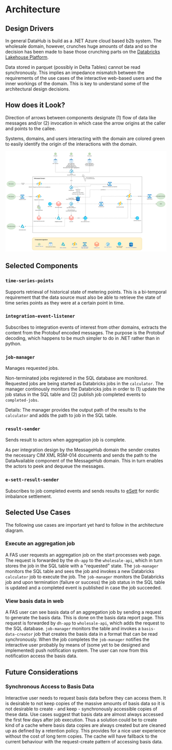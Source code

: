 # Architecture

## Design Drivers

In general DataHub is build as a .NET Azure cloud based b2b system.
The wholesale domain, however, crunches huge amounts of data and so the decision has been made to base those crunching parts on the [Databricks Lakehouse Platform](https://databricks.com/).

Data stored in parquet (possibly in Delta Tables) cannot be read synchronously.
This implies an impedance mismatch between the requirements of the use cases of the interactive web-based users and the inner workings of the domain.
This is key to understand some of the architectural design decisions.

## How does it Look?

Direction of arrows between components designate (1) flow of data like messages and/or (2) invocation in which case the arrow origins at the caller and points to the callee.

Systems, domains, and users interacting with the domain are colored green to easily identify the origin of the interactions with the domain.

![Architecture!](images/architecture.drawio.png)

## Selected Components

### `time-series-points`

Supports retrieval of historical state of metering points.
This is a bi-temporal requirement that the data source must also be able to retrieve
the state of time series points as they were at a certain point in time.

### `integration-event-listener`

Subscribes to integration events of interest from other domains, extracts the content from the Protobuf encoded messages.
The purpose is the Protobuf decoding, which happens to be much simpler to do in .NET rather than in python.

### `job-manager`

Manages requested jobs.

Non-terminated jobs registered in the SQL database are monitored.
Requested jobs are being started as Databricks jobs in the `calculator`.
The manager continously monitors the Databricks jobs in order to (1) update the job status in the SQL table and
(2) publish job completed events to `completed-jobs`.

Details: The manager provides the output path of the results to the `calculator` and adds the path to job in the SQL table.

### `result-sender`

Sends result to actors when aggregation job is complete.

As per integration design by the MessageHub domain the sender creates the necessary CIM XML RSM-014 documents
and sends the path to the DataAvailable component of the MessageHub domain.
This in turn enables the actors to peek and dequeue the messages.

### `e-sett-result-sender`

Subscribes to job completed events and sends results to [eSett](https://www.esett.com/) for nordic imbalance settlement.

## Selected Use Cases

The following use cases are important yet hard to follow in the architecture diagram.

### Execute an aggregation job

A FAS user requests an aggregation job on the start processes web page.
The request is forwarded by the `dh-app` to the `wholesale-api`,
which in turn stores the job in the SQL table with a "requested" state.
The `job-manager` monitors the SQL table and sees the job and invokes a new Databricks `calculator` job to execute the job.
The `job-manager` monitors the Databricks job and upon termination (failure or success) the job status
in the SQL table is updated and a completed event is published in case the job succeeded.

### View basis data in web

A FAS user can see basis data of an aggregation job by sending a request to generate the basis data.
This is done on the basis data report page. This request is forwarded by `dh-app` to `wholesale-api`,
which adds the request to the SQL database.
`job-manager` monitors the table and invokes a `basis-data-creator` job that creates the basis data in a format that can be read synchronously.
When the job completes the `job-manager` notifies the interactive user probably by means of
(some yet to be designed and implemented) push notification system. The user can now from this notification access the basis data.

## Future Considerations

### Synchronous Access to Basis Data

Interactive user needs to request basis data before they can access them.
It is desirable to not keep copies of the massive amounts of basis data so it is not desirable to create - and keep -
synchronously accessible copies of these data.
Use cases suggest that basis data are almost always accessed the first few days after job execution.
Thus a solution could be to create kind of a cache where basis data copies are always created
but are cleaned up as defined by a retention policy.
This provides for a nice user experience without the cost of long term copies.
The cache will have fallback to the current behaviour with the request-create pattern of accessing basis data.
